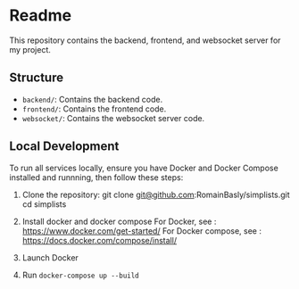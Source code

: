 # Readme

This repository contains the backend, frontend, and websocket server for my project.

## Structure
- `backend/`: Contains the backend code.
- `frontend/`: Contains the frontend code.
- `websocket/`: Contains the websocket server code.

## Local Development

To run all services locally, ensure you have Docker and Docker Compose installed and runnning, then follow these steps:

1. Clone the repository:
git clone git@github.com:RomainBasly/simplists.git
cd simplists

2. Install docker and docker compose
For Docker, see : https://www.docker.com/get-started/
For Docker compose, see : https://docs.docker.com/compose/install/

3. Launch Docker

4. Run ``docker-compose up --build``
